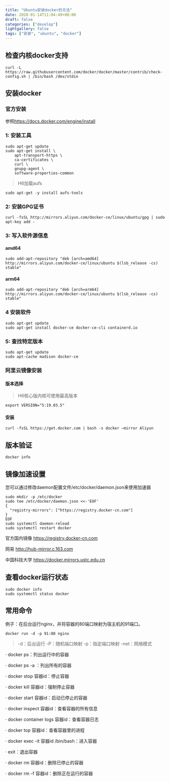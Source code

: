 ```yaml
---
title: "Ubuntu安装docker的方法"
date: 2020-01-14T11:04:49+08:00
draft: false
categories: ["develop"]
lightgallery: false
tags: ["安装", "ubuntu", "docker"]
---
```

## 检查内核docker支持
```SHELL
curl -L https://raw.githubusercontent.com/docker/docker/master/contrib/check-config.sh | /bin/bash /dev/stdin
```
## 安装docker
### 官方安装
参照<https://docs.docker.com/engine/install>
### 1: 安装工具
```Shell
sudo apt-get update
sudo apt-get install \
    apt-transport-https \
    ca-certificates \
    curl \
    gnupg-agent \
    software-properties-common
```
> H6加载aufs
```Shell
sudo apt-get -y install aufs-tools
```
### 2: 安装GPG证书
```Shell
curl -fsSL http://mirrors.aliyun.com/docker-ce/linux/ubuntu/gpg | sudo apt-key add -
```
### 3: 写入软件源信息
#### amd64
```Shell
sudo add-apt-repository "deb [arch=amd64] http://mirrors.aliyun.com/docker-ce/linux/ubuntu $(lsb_release -cs) stable"
```
#### arm64
```Shell
sudo add-apt-repository "deb [arch=arm64] http://mirrors.aliyun.com/docker-ce/linux/ubuntu $(lsb_release -cs) stable"
```
### 4 安装软件
```Shell
sudo apt-get update
sudo apt-get install docker-ce docker-ce-cli containerd.io
```
### 5: 查找特定版本
```Shell
sudo apt-get update
sudo apt-cache madison docker-ce
```
### 阿里云镜像安装
#### 版本选择
> H6核心版内核可使用最高版本
```Shell
export VERSION="5:19.03.5" 
```
#### 安装
```SHELL
curl -fsSL https://get.docker.com | bash -s docker –mirror Aliyun
```
## 版本验证
```SHELL
docker info
```
## 镜像加速设置
您可以通过修改daemon配置文件/etc/docker/daemon.json来使用加速器
```Shell
sudo mkdir -p /etc/docker
sudo tee /etc/docker/daemon.json <<-'EOF'
{
  "registry-mirrors": ["https://registry.docker-cn.com"]
}
EOF
sudo systemctl daemon-reload
sudo systemctl restart docker
```
官方国内镜像  <https://registry.docker-cn.com>

网易         <http://hub-mirror.c.163.com>

中国科技大学  <https://docker.mirrors.ustc.edu.cn>
## 查看docker运行状态
```Shell
sudo docker info
sudo systemctl status docker 
```
## 常用命令
例子：在后台运行nginx，并将容器的80端口映射为宿主机的91端口。
```SHELL
docker run -d -p 91:80 nginx
```
> -d：后台运行 -P：随机端口映射 -p：指定端口映射 -net：网络模式

·  docker ps：列出运行中的容器

·  docker ps -a ：列出所有的容器

·  docker stop 容器id：停止容器

·  docker kill 容器id：强制停止容器

·  docker start 容器id：启动已停止的容器

·  docker inspect 容器id：查看容器的所有信息

·  docker container logs 容器id：查看容器日志

·  docker top 容器id：查看容器里的进程

·  docker exec -it 容器id /bin/bash：进入容器

·  exit：退出容器

·  docker rm 容器id：删除已停止的容器

·  docker rm -f 容器id：删除正在运行的容器
